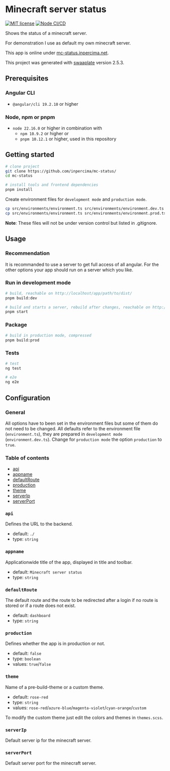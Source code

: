 # Minecraft server status

[![MIT license](https://img.shields.io/badge/license-MIT-blue.svg)](./LICENSE.md)
[![Node CI/CD](https://github.com/inpercima/mc-status/actions/workflows/ci_cd.yml/badge.svg)](https://github.com/inpercima/mc-status/actions/workflows/ci_cd.yml)

Shows the status of a minecraft server.

For demonstration I use as default my own minecraft server.

This app is online under [mc-status.inpercima.net](http://mc-status.inpercima.net).

This project was generated with [swaaplate](https://github.com/inpercima/swaaplate) version 2.5.3.

## Prerequisites

### Angular CLI

* `@angular/cli 19.2.10` or higher

### Node, npm or pnpm

* `node 22.16.0` or higher in combination with
  * `npm 10.9.2` or higher or
  * `pnpm 10.12.1` or higher, used in this repository

## Getting started

```bash
# clone project
git clone https://github.com/inpercima/mc-status/
cd mc-status

# install tools and frontend dependencies
pnpm install
```

Create environment files for `development mode` and `production mode`.

```bash
cp src/environments/environment.ts src/environments/environment.dev.ts
cp src/environments/environment.ts src/environments/environment.prod.ts
```

**Note**: These files will not be under version control but listed in .gitignore.

## Usage

### Recommendation

It is recommanded to use a server to get full access of all angular.
For the other options your app should run on a server which you like.

### Run in development mode

```bash
# build, reachable on http://localhost/app/path/to/dist/
pnpm build:dev

# build and starts a server, rebuild after changes, reachable on http://localhost:4200/
pnpm start
```

### Package

```bash
# build in production mode, compressed
pnpm build:prod
```

### Tests

```bash
# test
ng test

# e2e
ng e2e
```

## Configuration

### General

All options have to been set in the environment files but some of them do not need to be changed.
All defaults refer to the environment file (`environment.ts`), they are prepared in `development mode` (`environment.dev.ts`).
Change for `production mode` the option `production` to `true`.

### Table of contents

* [api](#api)
* [appname](#appname)
* [defaultRoute](#defaultroute)
* [production](#production)
* [theme](#theme)
* [serverIp](#serverip)
* [serverPort](#serverport)

### `api`

Defines the URL to the backend.

* default: `./`
* type: `string`

### `appname`

Applicationwide title of the app, displayed in title and toolbar.

* default: `Minecraft server status`
* type: `string`

### `defaultRoute`

The default route and the route to be redirected after a login if no route is stored or if a route does not exist.

* default: `dashboard`
* type: `string`

### `production`

Defines whether the app is in production or not.

* default: `false`
* type: `boolean`
* values: `true`/`false`

### `theme`

Name of a pre-build-theme or a custom theme.

* default: `rose-red`
* type: `string`
* values: `rose-red`/`azure-blue`/`magenta-violet`/`cyan-orange`/`custom`

To modify the custom theme just edit the colors and themes in `themes.scss`.

### `serverIp`

Default server ip for the minecraft server.

### `serverPort`

Default server port for the minecraft server.
